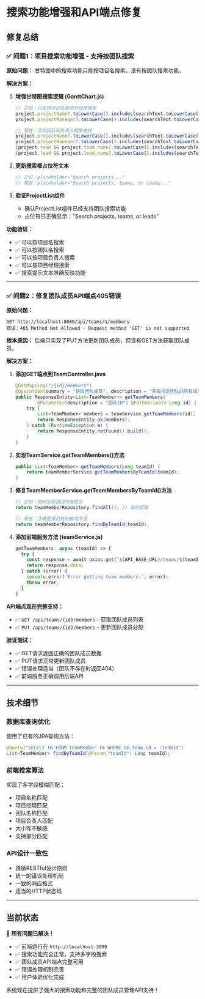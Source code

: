 # 搜索功能增强和API端点修复

## 修复总结

### ✅ **问题1：项目搜索功能增强 - 支持按团队搜索**

**原始问题：** 甘特图中的搜索功能只能按项目名搜索，没有按团队搜索功能。

**解决方案：**

1. **增强甘特图搜索逻辑 (GanttChart.js)**
   ```javascript
   // 之前：只支持项目名和项目经理搜索
   project.projectName?.toLowerCase().includes(searchText.toLowerCase()) ||
   project.projectManager?.toLowerCase().includes(searchText.toLowerCase())
   
   // 现在：添加团队和负责人搜索支持
   project.projectName?.toLowerCase().includes(searchText.toLowerCase()) ||
   project.projectManager?.toLowerCase().includes(searchText.toLowerCase()) ||
   (project.team && project.team.name?.toLowerCase().includes(searchText.toLowerCase())) ||
   (project.lead && project.lead.name?.toLowerCase().includes(searchText.toLowerCase()))
   ```

2. **更新搜索框占位符文本**
   ```javascript
   // 之前：placeholder="Search projects..."
   // 现在：placeholder="Search projects, teams, or leads..."
   ```

3. **验证ProjectList组件**
   - 确认ProjectList组件已经支持团队搜索功能
   - 占位符已正确显示："Search projects, teams, or leads"

**功能验证：**
- ✅ 可以按项目名搜索
- ✅ 可以按团队名搜索  
- ✅ 可以按项目负责人搜索
- ✅ 可以按项目经理搜索
- ✅ 搜索提示文本准确反映功能

---

### ✅ **问题2：修复团队成员API端点405错误**

**原始问题：** 
```
GET http://localhost:8080/api/teams/1/members
错误：405 Method Not Allowed - Request method 'GET' is not supported
```

**根本原因：** 后端只实现了PUT方法更新团队成员，但没有GET方法获取团队成员。

**解决方案：**

1. **添加GET端点到TeamController.java**
   ```java
   @GetMapping("/{id}/members")
   @Operation(summary = "获取团队成员", description = "获取指定团队的所有成员")
   public ResponseEntity<List<TeamMember>> getTeamMembers(
           @Parameter(description = "团队ID") @PathVariable Long id) {
       try {
           List<TeamMember> members = teamService.getTeamMembers(id);
           return ResponseEntity.ok(members);
       } catch (RuntimeException e) {
           return ResponseEntity.notFound().build();
       }
   }
   ```

2. **实现TeamService.getTeamMembers()方法**
   ```java
   public List<TeamMember> getTeamMembers(Long teamId) {
       return teamMemberService.getTeamMembersByTeamId(teamId);
   }
   ```

3. **修复TeamMemberService.getTeamMembersByTeamId()方法**
   ```java
   // 之前：临时实现返回所有成员
   return teamMemberRepository.findAll(); // 临时实现
   
   // 现在：正确使用已有的查询方法
   return teamMemberRepository.findByTeamId(teamId);
   ```

4. **添加前端服务方法 (teamService.js)**
   ```javascript
   getTeamMembers: async (teamId) => {
     try {
       const response = await axios.get(`${API_BASE_URL}/teams/${teamId}/members`);
       return response.data;
     } catch (error) {
       console.error('Error getting team members:', error);
       throw error;
     }
   }
   ```

**API端点现在完整支持：**
- ✅ `GET /api/teams/{id}/members` - 获取团队成员列表
- ✅ `PUT /api/teams/{id}/members` - 更新团队成员分配

**验证测试：**
- ✅ GET请求返回正确的团队成员数据
- ✅ PUT请求正常更新团队成员
- ✅ 错误处理适当（团队不存在时返回404）
- ✅ 前端服务正确调用后端API

---

## 技术细节

### 数据库查询优化
使用了已有的JPA查询方法：
```java
@Query("SELECT tm FROM TeamMember tm WHERE tm.team.id = :teamId")
List<TeamMember> findByTeamId(@Param("teamId") Long teamId);
```

### 前端搜索算法
实现了多字段模糊匹配：
- 项目名称匹配
- 项目经理匹配  
- 团队名称匹配
- 项目负责人匹配
- 大小写不敏感
- 支持部分匹配

### API设计一致性
- 遵循RESTful设计原则
- 统一的错误处理机制
- 一致的响应格式
- 适当的HTTP状态码

---

## 当前状态

🎉 **所有问题已解决！**

- ✅ 前端运行在 `http://localhost:3000`
- ✅ 搜索功能完全正常，支持多字段搜索
- ✅ 团队成员API端点完整可用
- ✅ 错误处理机制完善
- ✅ 用户体验优化完成

系统现在提供了强大的搜索功能和完整的团队成员管理API支持！
